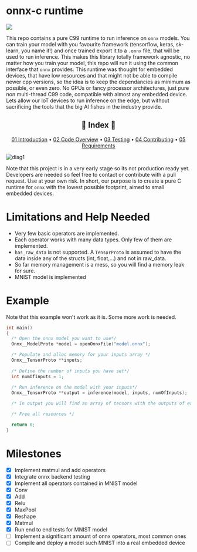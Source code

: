 # onnx-c runtime
![](https://github.com/alrevuelta/embedded-ml/workflows/CI/badge.svg)

This repo contains a pure C99 runtime to run inference on `onnx` models. You can train your model with you favourite framework (tensorflow, keras, sk-learn, you name it!) and once trained export it to a `.onnx` file, that will be used to run inference. This makes this library totally framework agnostic, no matter how you train your model, this repo will run it using the common interface that `onnx` provides. This runtime was thought for embedded devices, that have low resources and that might not be able to compile newer cpp versions, so the idea is to keep the dependancies as minimum as possible, or even zero. No GPUs or fancy processor architectures, just pure non multi-thread C99 code, compatible with almost any embedded device. Lets allow our IoT devices to run inference on the edge, but without sacrificing the tools that the big AI fishes in the industry provide.

<h2 align="center">📗 Index 📗</h2>

<p align="center">
  <a href="doc/01_Introduction.md">01 Introduction</a> •
  <a href="doc/02_CodeOverview.md">02 Code Overview</a> •
  <a href="doc/03_Testing">03 Testing</a> •
  <a href="doc/04_Contributing">04 Contributing</a> •
  <a href="doc/05_Requirements">05 Requirements</a>
</p>

![diag1](https://github.com/alrevuelta/embedded-ml/blob/master/doc/img/diag1.png)

Note that this project is in a very early stage so its not production ready yet. Developers are needed so feel free to contact or contribute with a pull request. Use at your own risk. In short, our purpose is to create a pure C runtime for `onnx` with the lowest possible footprint, aimed to small embedded devices.


# Limitations and Help Needed

* Very few basic operators are implemented.
* Each operator works with many data types. Only few of them are implemented.
* `has_raw_data` is not supported. A `TensorProto` is assumed to have the data inside any of the structs (int, float,...) and not in raw_data.
* So far memory management is a mess, so you will find a memory leak for sure.
* MNIST model is implemented

# Example
Note that this example won't work as it is. Some more work is needed.

```c
int main()
{
  /* Open the onnx model you want to use*/
  Onnx__ModelProto *model = openOnnxFile("model.onnx");

  /* Populate and alloc memory for your inputs array */
  Onnx__TensorProto **inputs;
  
  /* Define the number of inputs you have set*/
  int numOfInputs = 1;
  
  /* Run inference on the model with your inputs*/
  Onnx__TensorProto **output = inference(model, inputs, numOfInputs);

  /* In output you will find an array of tensors with the outputs of each node */

  /* Free all resources */

  return 0;
}
```

# Milestones

- [x] Implement matmul and add operators
- [x] Integrate onnx backend testing
- [x] Implement all operators contained in MNIST model
- [x] Conv
- [x] Add
- [x] Relu
- [x] MaxPool
- [x] Reshape
- [x] Matmul
- [x] Run end to end tests for MNIST model
- [ ] Implement a significant amount of onnx operators, most common ones
- [ ] Compile and deploy a model such MNIST into a real embedded device
